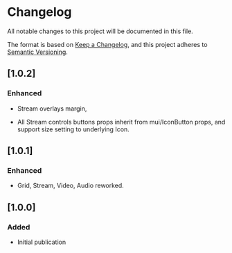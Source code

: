 # Changelog

All notable changes to this project will be documented in this file.

The format is based on [Keep a Changelog](https://keepachangelog.com/en/1.0.0/),
and this project adheres to [Semantic Versioning](https://semver.org/spec/v2.0.0.html).

## [1.0.2]

### Enhanced

- Stream overlays margin,

- All Stream controls buttons props inherit from mui/IconButton props, and support size setting to underlying Icon.

## [1.0.1]

### Enhanced

- Grid, Stream, Video, Audio reworked.

## [1.0.0]

### Added

- Initial publication
